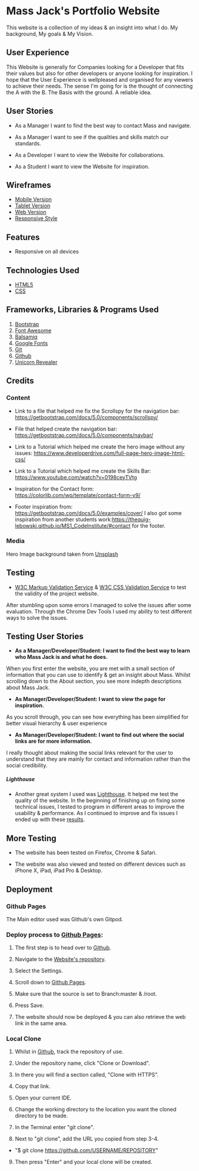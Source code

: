 # Mass Jack's Portfolio Website
 This website is a collection of my ideas & an insight into what I do. My background, My goals & My Vision.



## User Experience
 This Website is generally for Companies looking for a Developer that fits their values but also 
 for other developers or anyone looking for inspiration. I hope that the User Experience 
 is wellpleased and organised for any viewers to achieve their needs. The sense I'm going for 
 is the thought of connecting the A with the B. The Basis with the ground. A reliable idea.

## User Stories 

* As a Manager I want to find the best way to contact Mass and navigate.

* As a Manager I want to see if the qualities and skills match our standards.

* As a Developer I want to view the Website for collaborations.

* As a Student I want to view the Website for inspiration.

## Wireframes 
* [Mobile Version](./assets/wireframes/mobile.png)
* [Tablet Version](./assets/wireframes/tablet.png)
* [Web Version](./assets/wireframes/web.png)
* [Responsive Style](./assets/wireframes/responsive.png)


## Features
* Responsive on all devices

## Technologies Used

* [HTML5](https://en.wikipedia.org/wiki/HTML5)
* [CSS](https://en.wikipedia.org/wiki/CSS#CSS_3)

## Frameworks, Libraries & Programs Used
1. [Bootstrap](https://getbootstrap.com/docs/5.0/getting-started/introduction/)
2. [Font Awesome](https://fonts.google.com/)
3. [Balsamiq](https://balsamiq.com/)
4. [Google Fonts](https://fonts.google.com/)
5. [Git](https://git-scm.com/)
6. [Github](https://github.com/)
7. [Unicorn Revealer](https://chrome.google.com/webstore/detail/unicorn-revealer/lmlkphhdlngaicolpmaakfmhplagoaln?hl=en-GB)

## Credits
### Content
* Link to a file that helped me fix the Scrollspy for the navigation bar:
https://getbootstrap.com/docs/5.0/components/scrollspy/

* File that helped create the navigation bar: https://getbootstrap.com/docs/5.0/components/navbar/

* Link to a Tutorial which helped me create the hero image without any issues:
https://www.developerdrive.com/full-page-hero-image-html-css/

* Link to a Tutorial which helped me create the Skills Bar:
https://www.youtube.com/watch?v=0198ceyTVtg

* Inspiration for the Contact form: https://colorlib.com/wp/template/contact-form-v9/

* Footer inspiration from: https://getbootstrap.com/docs/5.0/examples/cover/
I also got some inspiration from another students work:https://thequig-lebowski.github.io/MS1_CodeInstitute/#contact for the footer.

### Media
Hero Image background taken from [Unsplash](https://unsplash.com/)

## Testing
* [W3C Markup Validation Service](https://validator.w3.org/) & [W3C CSS Validation Service](https://jigsaw.w3.org/css-validator/) to test the validity of the project website.

After stumbling upon some errors I managed to solve the issues after some evaluation. Through the Chrome Dev Tools I used my ability to test different ways to solve the issues.
## Testing User Stories

* __As a Manager/Developer/Student: I want to find the best way to learn who Mass Jack is and what he does.__

When you first enter the website, you are met with a small section of information that you can use to identify & get an insight about Mass. 
Whilst scrolling down to the About  section, you see more indepth descriptions about Mass Jack.

* __As Manager/Developer/Student: I want to view the page for inspiration.__

As you scroll through, you can see how everything has been simplified for better visual hierarchy & user experience

* __As Manager/Developer/Student: I want to find out where the social links are for more information.__

I really thought about making the social links relevant for the user to understand that they are mainly for contact and information rather than the social credibility.

##### Lighthouse
* Another great system I used was [Lighthouse](https://developers.google.com/web/tools/lighthouse). It helped me test the quality of the website. In the beginning of finishing up on fixing some technical issues, I tested to program in different areas to improve the usability & performance. As I continued to improve and fix issues I ended up with these [results](./assets/images/lighthouse.png).

## More Testing
* The website has been tested on Firefox, Chrome & Safari.

* The website was also viewed and tested on different devices such as iPhone X, iPad, iPad Pro & Desktop.

## Deployment

### Github Pages
The Main editor used was Github's own Gitpod.

### Deploy process to [Github Pages](https://github.com/):
1. The first step is to head over to [Github](https://github.com/).

2. Navigate to the [Website's repository](https://github.com/).

3. Select the Settings.

4. Scroll down to [Github Pages](https://github.com/).

5. Make sure that the source is set to Branch:master & /root.

6. Press Save.

7. The website should now be deployed & you can also retrieve the web link in the same area.

### Local Clone

1. Whilst in [Github](https://github.com/), track the repository of use.

2. Under the repository name, click "Clone or Download".

3. In there you will find a section called, "Clone with HTTPS".

4. Copy that link.

5. Open your current IDE.

6. Change the working directory to the location you want the cloned directory to be made.

7. In the Terminal enter "git clone".

8. Next to "git clone", add the URL you copied from step 3-4.

- "$ git clone https://github.com/USERNAME/REPOSITORY" 

9. Then press "Enter" and your local clone will be created. 








